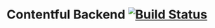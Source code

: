 # Contentful Backend [![Build Status](https://travis-ci.org/Assembly-WebCrew/contentful-backend.svg?branch=master)](https://travis-ci.org/Assembly-WebCrew/contentful-backend)
